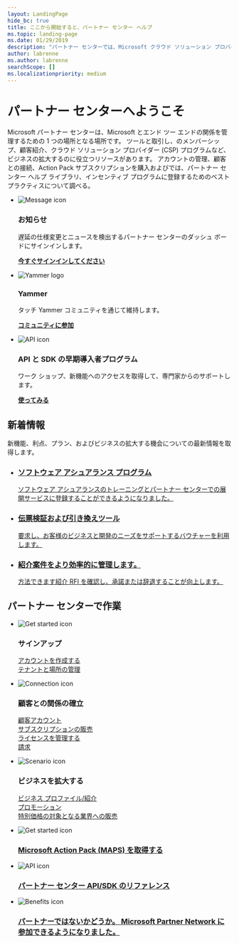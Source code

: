 ```yaml
---
layout: LandingPage
hide_bc: true
title: ここから開始すると、パートナー センター ヘルプ
ms.topic: landing-page
ms.date: 01/29/2019
description: "パートナー センターでは、Microsoft クラウド ソリューション プロバイダー (CSP) プログラムで、ビジネスを拡大できます。 アカウントの設定、顧客との連携、Action Pack サブスクリプションを購入および CSP と MPN プログラムのパートナーの詳細情報を検索します。\_"
author: labrenne
ms.author: labrenne
searchScope: []
ms.localizationpriority: medium
---
```


# <a name="welcome-to-partner-center"></a>パートナー センターへようこそ

Microsoft パートナー センターは、Microsoft とエンド ツー エンドの関係を管理するための 1 つの場所となる場所です。 ツールと取引し、のメンバーシップ、顧客紹介、クラウド ソリューション プロバイダー (CSP) プログラムなど、ビジネスの拡大するのに役立つリソースがあります。 アカウントの管理、顧客との接続、Action Pack サブスクリプションを購入およびでは、パートナー センター ヘルプ ライブラリ、インセンティブ プログラムに登録するためのベスト プラクティスについて調べる。


<ul id="products1" class="cardsF cols cols3 panelContent singlePanelContent">
    <li>
        <div class="cardSize">
            <div class="cardPadding">
                <div class="card">
                    <div class="cardImageOuter">
                        <div class="cardImage">
                            <img alt="Message icon" src="images/message-icon.png" data-linktype="external">
                        </div>
                    </div>
                    <div class="cardText">
                        <h3>お知らせ</h3>
                        <p>遅延の仕様変更とニュースを検出するパートナー センターのダッシュ ボードにサインインします。</p>
                        <p><a href="https://partner.microsoft.com/pcv/announcements"><b>今すぐサインインしてください</b></a></p>
                    </div>
                </div>
            </div>
        </div>
    </li>
    <li>
        <div class="cardSize">
            <div class="cardPadding">
                <div class="card">
                    <div class="cardImageOuter">
                        <div class="cardImage">
                            <img alt="Yammer logo" src="images/yammer-logo.png" data-linktype="external">
                        </div>
                    </div>
                    <div class="cardText">
                        <h3>Yammer</h3>
                        <p>タッチ Yammer コミュニティを通じて維持します。</p>
                        <p><a href="https://go.microsoft.com/fwlink/p/?linkid=851605"><b>コミュニティに参加</b></a></p>
                    </div>
                </div>
            </div>
        </div>
    </li>  
    <li>
        <div class="cardSize">
            <div class="cardPadding">
                <div class="card">
                    <div class="cardImageOuter">
                        <div class="cardImage">
                            <img alt="API icon" src="images/i_api.png" data-linktype="external">
                        </div>
                    </div>
                    <div class="cardText">
                        <h3>API と SDK の早期導入者プログラム</h3>
                        <p>ワーク ショップ、新機能へのアクセスを取得して、専門家からのサポートします。</p>
                        <p><a href="/partner-center/develop/early-adopter-program"><b>使ってみる</b></a></p>
                    </div>
                </div>
            </div>
        </div>
    </li>    
</ul>

<h2>新着情報</h2>
<p>新機能、利点、プラン、およびビジネスの拡大する機会についての最新情報を取得します。</p>
<ul id="products1" class="cardsZ cols cols3 panelContent singlePanelContent">
    <li>
        <div class="cardSize">
            <div class="cardPadding">
                <div class="card">
                    <div class="cardText"><a href="/partner-center/software-assurance-lp">
                        <h3>ソフトウェア アシュアランス プログラム</h3>
                        <p>ソフトウェア アシュアランスのトレーニングとパートナー センターでの展開サービスに登録することができるようになりました。</p></a>
                    </div>
                </div>
            </div>
        </div>
    </li>
    <li>
        <div class="cardSize">
            <div class="cardPadding">
                <div class="card">
                    <div class="cardText"><a href="/partner-center/voucher-validation-tool">
                        <h3>伝票検証および引き換えツール</h3>
                        <p>要求し、お客様のビジネスと開発のニーズをサポートするバウチャーを利用します。</p></a>
                    </div>
                </div>
            </div>
        </div>
    </li>
    <li>
        <div class="cardSize">
            <div class="cardPadding">
                <div class="card">
                    <div class="cardText"><a href="/partner-center/responding-to-referrals#new-referrals">
                        <h3>紹介案件をより効率的に管理します。</h3>
                        <p>方法できます紹介 RFI を確認し、承諾または辞退することが向上します。</p></a>
                    </div>
                </div>
            </div>
        </div>
    </li>       
</ul>


<h2>パートナー センターで作業</h2>

<ul id="products1" class="cardsC cols cols3 panelContent singlePanelContent">
    <li>
        <div class="cardSize">
            <div class="cardPadding">
                <div class="card">
                    <div class="cardImageOuter">
                        <div class="cardImage bgdAccent1">
                            <img alt="Get started icon" src="https://docs.microsoft.com/media/illustrations/sql-get-started-understand.svg" data-linktype="external">
                        </div>
                    </div>
                    <div class="cardText">
                        <h3>サインアップ</h3>
                        <p><a href="/partner-center/mpn-create-a-partner-center-account">アカウントを作成する</a><br /><a href="/partner-center/azure-active-directory-tenants-and-partner-center">テナントと場所の管理</a></p>
                    </div>
                </div>
            </div>
        </div>
    </li>
    <li>
        <div class="cardSize">
            <div class="cardPadding">
                <div class="card">
                    <div class="cardImageOuter">
                        <div class="cardImage bgdAccent1">
                            <img alt="Connection icon" src="https://docs.microsoft.com/media/illustrations/virtualization-hperv-server-community.svg" data-linktype="external">
                        </div>
                    </div>
                    <div class="cardText">
                        <h3>顧客との関係の確立</h3>
                        <p><a href="/partner-center/customer-accounts">顧客アカウント</a><br /><a href="/partner-center/customer-subscriptions">サブスクリプションの販売</a><br /><a href="/partner-center/assign-licenses-to-users">ライセンスを管理する</a><br /><a href="/partner-center/billing">請求</a></p>
                    </div>
                </div>
            </div>
        </div>
    </li>
    <li>
        <div class="cardSize">
            <div class="cardPadding">
                <div class="card">
                    <div class="cardImageOuter">
                        <div class="cardImage bgdAccent1">
                            <img alt="Scenario icon" src="https://docs.microsoft.com/media/illustrations/biztalk-get-started-scenarios.svg" data-linktype="external">
                        </div>
                    </div>
                    <div class="cardText">
                        <h3>ビジネスを拡大する</h3>
                        <p><a href="/partner-center/referrals">ビジネス プロファイル/紹介</a><br /><a href="/partner-center/promotions">プロモーション</a><br /><a href="/partner-center/get-special-pricing-for-offers">特別価格の対象となる業界への販売</a></p>
                    </div>
                </div>
            </div>
        </div>
    </li>
</ul>




<ul id="products2" class="cardsY cols cols3 panelContent singlePanelContent">
    <li>
        <div class="cardSize">
            <div class="cardPadding">
                <div class="card">
                    <div class="cardImageOuter">
                        <div class="cardImage bgdAccent1">
                            <img alt="Get started icon" src="https://docs.microsoft.com/media/common/i_get-started.svg" data-linktype="external">
                        </div>
                    </div>
                    <div class="cardText">
                        <h3><a href="/partner-center/mpn-get-action-pack">Microsoft Action Pack (MAPS) を取得する</a></h3>
                    </div>
                </div>
            </div>
        </div>
    </li>
    <li>
        <div class="cardSize">
            <div class="cardPadding">
                <div class="card">
                    <div class="cardImageOuter">
                        <div class="cardImage bgdAccent1">
                            <img alt="API icon" src="https://docs.microsoft.com/media/common/i_api-reference.svg" data-linktype="external">
                        </div>
                    </div>                
                    <div class="cardText">
                        <h3><a href="/partner-center/develop/">パートナー センター API/SDK のリファレンス</a></h3>
                    </div>
                </div>
            </div>
        </div>
    </li>
    <li>
        <div class="cardSize">
            <div class="cardPadding">
                <div class="card">
                    <div class="cardImageOuter">
                        <div class="cardImage bgdAccent1">
                            <img alt="Benefits icon" src="https://docs.microsoft.com//media/common/i_benefits.svg" data-linktype="external">
                        </div>
                    </div>
                    <div class="cardText">
                        <h3><a href="https://partners.microsoft.com/PartnerProgram/simplifiedenrollment.aspx">パートナーではないかどうか。 Microsoft Partner Network に参加できるようになりました。</a></h3>
                    </div>
                </div>
            </div>
        </div>
    </li>    
</ul>

